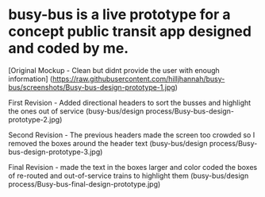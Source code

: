 # busy-bus is a live prototype for a concept public transit app designed and coded by me.

[Original Mockup - Clean but didnt provide the user with enough information]
(https://raw.githubusercontent.com/hilljhannah/busy-bus/screenshots/Busy-bus-design-prototype-1.jpg)   

First Revision - Added directional headers to sort the busses and highlight the ones out of service
(busy-bus/design process/Busy-bus-design-prototype-2.jpg)
    

Second Revision - The previous headers made the screen too crowded so I removed the boxes around the header text
(busy-bus/design process/Busy-bus-design-prototype-3.jpg)

Final Revision - made the text in the boxes larger and color coded the boxes of re-routed and out-of-service trains to highlight them
(busy-bus/design process/Busy-bus-final-design-prototype.jpg)
      

